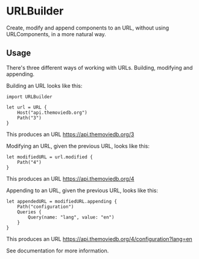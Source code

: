 # URLBuilder

Create, modify and append components to an URL, without using URLComponents, in a more natural way. 

## Usage

There's three different ways of working with URLs. Building, modifying and appending.

Building an URL looks like this:

```
import URLBuilder

let url = URL {
    Host("api.themoviedb.org")
    Path("3")
}
```

This produces an URL https://api.themoviedb.org/3

Modifying an URL, given the previous URL, looks like this:

```
let modifiedURL = url.modified {
    Path("4")
}
```

This produces an URL https://api.themoviedb.org/4

Appending to an URL, given the previous URL, looks like this:

```
let appendedURL = modifiedURL.appending {
    Path("configuration")
    Queries {
        Query(name: "lang", value: "en")
    }
}
```

This produces an URL https://api.themoviedb.org/4/configuration?lang=en

See documentation for more information.
